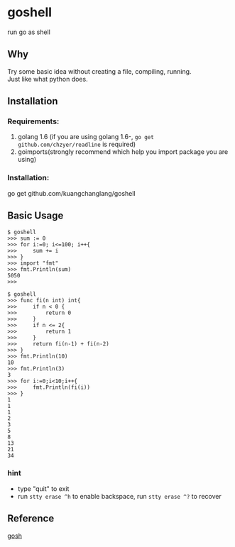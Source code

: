 # goshell
run go as shell  

## Why 
Try some basic idea without creating a file, compiling, running.  
Just like what python does.  

## Installation  
### Requirements:  
1. golang 1.6 (if you are using golang 1.6-, ```go get github.com/chzyer/readline``` is required)
2. goimports(strongly recommend which help you import package you are using)

### Installation:  
go get github.com/kuangchanglang/goshell

## Basic Usage 
```shell
$ goshell 
>>> sum := 0   
>>> for i:=0; i<=100; i++{
>>> 	sum += i
>>> }
>>> import "fmt"
>>> fmt.Println(sum)
5050
>>> 
```

```shell
$ goshell
>>> func fi(n int) int{
>>> 	if n < 0 {
>>> 		return 0
>>> 	}
>>> 	if n <= 2{
>>> 		return 1
>>> 	}
>>> 	return fi(n-1) + fi(n-2)
>>> }
>>> fmt.Println(10)
10
>>> fmt.Println(3)
3
>>> for i:=0;i<10;i++{
>>> 	fmt.Println(fi(i))
>>> }
1
1
1
2
3
5
8
13
21
34
```

### hint
* type "quit" to exit  
* run ```stty erase ^h``` to enable backspace, run ```stty erase ^?``` to recover  

## Reference
[gosh](https://github.com/mkouhei/gosh)
